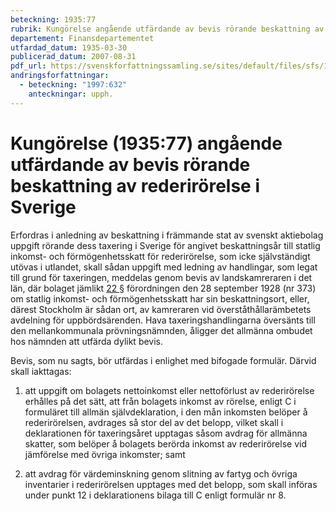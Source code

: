 ```yaml
---
beteckning: 1935:77
rubrik: Kungörelse angående utfärdande av bevis rörande beskattning av rederirörelse i Sverige
departement: Finansdepartementet
utfardad_datum: 1935-03-30
publicerad_datum: 2007-08-31
pdf_url: https://svenskforfattningssamling.se/sites/default/files/sfs/1935-03/SFS1935-77.pdf
andringsforfattningar:
  - beteckning: "1997:632"
    anteckningar: upph.
---
```


# Kungörelse (1935:77) angående utfärdande av bevis rörande beskattning av rederirörelse i Sverige

Erfordras i anledning av beskattning i främmande stat av svenskt aktiebolag uppgift rörande dess taxering i Sverige för angivet beskattningsår till statlig inkomst- och förmögenhetsskatt för rederirörelse, som icke självständigt utövas i utlandet, skall sådan uppgift med ledning av handlingar, som legat till grund för taxeringen, meddelas genom bevis av landskamreraren i det län, där bolaget jämlikt [22 §](#22) förordningen den 28 september 1928 (nr 373) om statlig inkomst- och förmögenhetsskatt har sin beskattningsort, eller, därest Stockholm är sådan ort, av kamreraren vid överståthållarämbetets avdelning för uppbördsärenden. Hava taxeringshandlingarna översänts till den mellankommunala prövningsnämnden, åligger det allmänna ombudet hos nämnden att utfärda dylikt bevis.

Bevis, som nu sagts, bör utfärdas i enlighet med bifogade formulär. Därvid skall iakttagas:

1) att uppgift om bolagets nettoinkomst eller nettoförlust av rederirörelse erhålles på det sätt, att från bolagets inkomst av rörelse, enligt C i formuläret till allmän självdeklaration, i den mån inkomsten belöper å rederirörelsen, avdrages så stor del av det belopp, vilket skall i deklarationen för taxeringsåret upptagas såsom avdrag för allmänna skatter, som belöper å bolagets berörda inkomst av rederirörelse vid jämförelse med övriga inkomster; samt

2) att avdrag för värdeminskning genom slitning av fartyg och övriga inventarier i rederirörelsen upptages med det belopp, som skall införas under punkt 12 i deklarationens bilaga till C enligt formulär nr 8.
